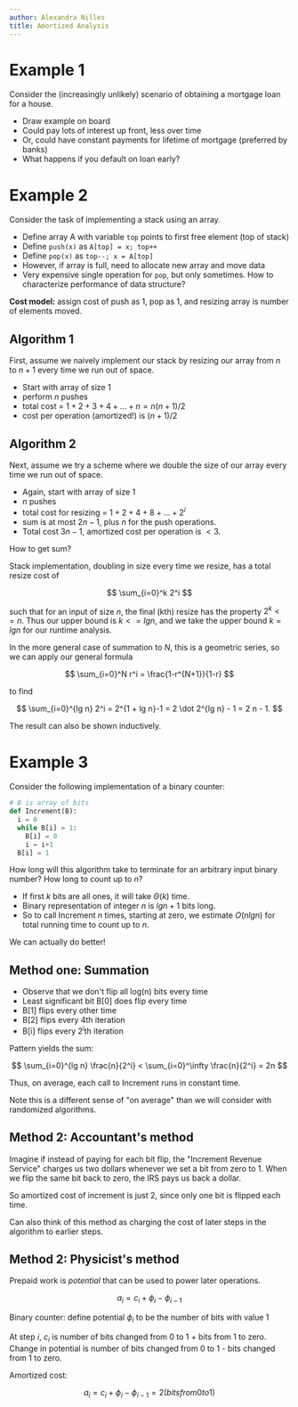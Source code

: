 ```yaml
---
author: Alexandra Nilles
title: Amortized Analysis
---
```


# Example 1

Consider the (increasingly unlikely) scenario of obtaining a mortgage loan for a house.

- Draw example on board
- Could pay lots of interest up front, less over time
- Or, could have constant payments for lifetime of mortgage (preferred by banks)
- What happens if you default on loan early?

# Example 2

Consider the task of implementing a stack using an array.

- Define array A with variable `top` points to first free element (top of stack)
- Define `push(x)` as `A[top] = x; top++`
- Define `pop(x)` as `top--; x = A[top]`
- However, if array is full, need to allocate new array and move data
- Very expensive single operation for `pop`, but only sometimes. How to
characterize performance of data structure?

**Cost model:** assign cost of push as 1, pop as 1, and resizing array is number
of elements moved.

## Algorithm 1

First, assume we naively implement our stack by resizing our array from $n$ to $n+1$ every time we run out of space.

- Start with array of size 1
- perform $n$ pushes
- total cost = $1 + 2 + 3 + 4 + \ldots + n = n(n+1)/2$
- cost per operation (amortized!) is $(n+1)/2$

## Algorithm 2

Next, assume we try a scheme where we double the size of our array every time we run out of space.

- Again, start with array of size 1
- $n$ pushes
- total cost for resizing = $1 + 2 + 4 + 8 + \ldots + 2^i$
- sum is at most $2n - 1$, plus $n$ for the push operations.
- Total cost $3n-1$, amortized cost per operation is $<3$.

How to get sum?

Stack implementation, doubling in size every time we resize, has a total resize cost of

$$
\sum_{i=0}^k 2^i
$$

such that for an input of size $n$, the final (kth) resize has the property $2^k <= n$. Thus our upper bound is
$k <= lg n$, and we take the upper bound $k = lg n$ for our runtime analysis.

In the more general case of summation to $N$, this is a geometric series, so we can apply our general formula

$$
\sum_{i=0}^N r^i = \frac{1-r^{N+1}}{1-r}
$$

to find

$$
\sum_{i=0}^{lg n} 2^i = 2^{1 + lg n}-1 = 2 \dot 2^{lg n} - 1 = 2 n - 1.
$$

The result can also be shown inductively.


# Example 3

Consider the following implementation of a binary counter:

```python
# B is array of bits
def Increment(B):
  i = 0
  while B[i] = 1:
    B[i] = 0
    i = i+1
  B[i] = 1
```

How long will this algorithm take to terminate for an arbitrary input binary number? How long to count up to $n$?

- If first $k$ bits are all ones, it will take $\Theta(k)$ time.
- Binary representation of integer $n$ is $lg n +1$ bits long.
- So to call Increment $n$ times, starting at zero, we estimate $O(n lg n)$ for
total running time to count up to $n$.

We can actually do better!

## Method one: Summation

- Observe that we don't flip all log(n) bits every time
- Least significant bit B[0] does flip every time
- B[1] flips every other time
- B[2] flips every 4th iteration
- B[i] flips every $2^i$th iteration

Pattern yields the sum:

$$
\sum_{i=0}^{lg n} \frac{n}{2^i} < \sum_{i=0}^\infty \frac{n}{2^i} = 2n
$$

Thus, on average, each call to Increment runs in constant time.

Note this is a different sense of "on average" than we will consider with
randomized algorithms.

## Method 2: Accountant's method

Imagine if instead of paying for each bit flip, the "Increment Revenue Service"
charges us two dollars whenever we set a bit from zero to 1. When we flip the
same bit back to zero, the IRS pays us back a dollar.

So amortized cost of increment is just 2, since only one bit is flipped each
time.

Can also think of this method as charging the cost of later steps in the
algorithm to earlier steps.

## Method 2: Physicist's method

Prepaid work is *potential* that can be used to power later operations.

$$
a_i = c_i + \phi_i - \phi_{i-1}
$$

Binary counter: define potential $\phi_i$ to be the number of bits with value 1

At step $i$, $c_i$ is number of bits changed from 0 to 1 + bits from 1 to zero. Change in potential is
number of bits changed from 0 to 1 - bits changed from 1 to zero.

Amortized cost:

$$
a_i = c_i + \phi_i - \phi_{i-1} = 2 (bits from 0 to 1)
$$
